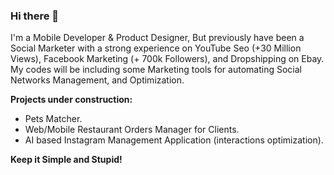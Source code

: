 ### Hi there 👋

I'm a Mobile Developer & Product Designer, But previously have been a Social Marketer with a strong experience on YouTube Seo (+30 Million Views), Facebook Marketing (+ 700k Followers), and Dropshipping on Ebay. My codes will be including some Marketing tools for automating Social Networks Management, and Optimization.

**Projects under construction:**
  - Pets Matcher.
  - Web/Mobile Restaurant Orders Manager for Clients.
  - AI based Instagram Management Application (interactions optimization).



**Keep it Simple and Stupid!**



<!--
**omarlahkim/omarlahkim** is a ✨ _special_ ✨ repository because its `README.md` (this file) appears on your GitHub profile.

Here are some ideas to get you started:

- 🔭 I’m currently working on ...
- 🌱 I’m currently learning ...
- 👯 I’m looking to collaborate on ...
- 🤔 I’m looking for help with ...
- 💬 Ask me about ...
- 📫 How to reach me: ...
- 😄 Pronouns: ...
- ⚡ Fun fact: ...
-->
